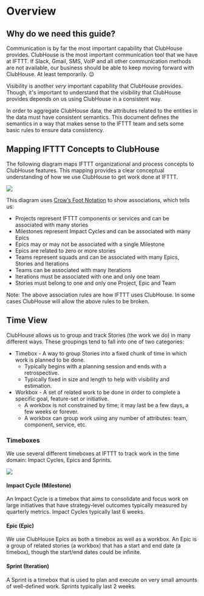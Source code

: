 # Overview

## Why do we need this guide?

Communication is by far the most important capability that ClubHouse provides. ClubHouse is the most important communication tool that we have at IFTTT. If Slack, Gmail, SMS, VoIP and all other communication methods are not available, our business should be able to keep moving forward with ClubHouse. At least temporarily. 😉

Visibility is another _very_ important capability that ClubHouse provides. Though, it's important to understand that the visibility that ClubHouse provides depends on us using ClubHouse in a consistent way.

In order to aggregate ClubHouse data, the attributes related to the entities in the data must have consistent semantics. This document defines the semantics in a way that makes sense to the IFTTT team and sets some basic rules to ensure data consistency.

## Mapping IFTTT Concepts to ClubHouse

The following diagram maps IFTTT organizational and process concepts to ClubHouse features. This mapping provides a clear conceptual understanding of how we use ClubHouse to get work done at IFTTT.

![](https://lh5.googleusercontent.com/mAPpz-MU16a-WOUqAVsRbcl_O20_jAcmmeZe3p635VsHDTx9BuWBQqD3mGyA3t5sP8ScQdCcete45RmUG0Mn3vJHYZP2pvmvCNEFHT6TemlMI3iTjt8l_8IYAnIHZPyY_4ZlsEtK)

This diagram uses [Crow’s Foot Notation](https://en.wikipedia.org/wiki/Entity%E2%80%93relationship_model#Crow's_foot_notation) to show associations, which tells us:

* Projects represent IFTTT components or services and can be associated with many stories
* Milestones represent Impact Cycles and can be associated with many Epics
* Epics may or may not be associated with a single Milestone
* Epics are related to zero or more stories
* Teams represent squads and can be associated with many Epics, Stories and Iterations
* Teams can be associated with many Iterations
* Iterations must be associated with one and only one team
* Stories must belong to one and only one Project, Epic and Team

Note: The above association rules are how IFTTT uses ClubHouse. In some cases ClubHouse will allow the above rules to be broken.

## Time View

ClubHouse allows us to group and track Stories \(the work we do\) in many different ways. These groupings tend to fall into one of two categories:

* Timebox - A way to group Stories into a fixed chunk of time in which work is planned to be done.
  * Typically begins with a planning session and ends with a retrospective.
  * Typically fixed in size and length to help with visibility and estimation.
* Workbox - A set of related work to be done in order to complete a specific goal, feature-set or initiative.
  * A workbox is not constrained by time; it may last be a few days, a few weeks or forever.
  * A workbox can group work using any number of attributes: team, component, service, etc.

### Timeboxes

We use several different timeboxes at IFTTT to track work in the time domain: Impact Cycles, Epics and Sprints.

![](https://lh4.googleusercontent.com/fcF__Q6NQb4MTH6M5Cls0W9aB77UI1pDps9TqqH3pA0VOZi-839FxhEmSHDPCEC6oQ3W6YDj5j0rMIeAvA1Z3HwNNqwgwiKEHUpgKZOjglPW3zuHWb9HSWnIjP9j-e7epPEnc5wf)

#### Impact Cycle \(Milestone\)

An Impact Cycle is a timebox that aims to consolidate and focus work on large initiatives that have strategy-level outcomes typically measured by quarterly metrics. Impact Cycles typically last 6 weeks.

#### Epic \(Epic\)

We use ClubHouse Epics as both a timebox as well as a workbox. An Epic is a group of related stories \(a workbox\) that has a start and end date \(a timebox\), though the start/end dates could be infinite.

#### Sprint \(Iteration\)

A Sprint is a timebox that is used to plan and execute on very small amounts of well-defined work. Sprints typically last 2 weeks.

